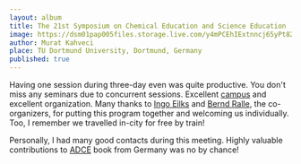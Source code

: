 ```yaml
---
layout: album
title: The 21st Symposium on Chemical Education and Science Education
image: https://dsm01pap005files.storage.live.com/y4mPCEhIExtnncj65yPt82ZHGZUty7kp-8dHah6S0ai93UKPJanA1erKIH_sVIqAgqvmUiVmPi_JXptAxiZvCaC99cQkMJ-xFKf0M3u0mU-J-wXIlDqtfsBfsU8fId-cG0oZFrBUYkGYEZbrLeQSlglt0HCJEYPeA-Z9iJjyMktMUJaNHrqQOcVvo272PMdiqC3?width=1200&height=900&cropmode=none
author: Murat Kahveci
place: TU Dortmund University, Dortmund, Germany
published: true
---
```

Having one session during three-day even was quite productive. You don't miss any seminars due to concurrent sessions. Excellent [campus](https://www.tu-dortmund.de/en/) and excellent organization. Many thanks to [Ingo Eilks](http://www.chemiedidaktik.uni-bremen.de/mitarbeiter_eng.php?id=89) and [Bernd Ralle](https://ccb.tu-dortmund.de/en/professorships/dc/ralle/), the co-organizers, for putting this program together and welcoming us individually. Too, I remember we travelled in-city for free by train! 

Personally, I had many good contacts during this meeting. Highly valuable contributions to [ADCE](/yfg) book from Germany was no by chance!